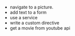 - navigate to a picture.
- add text to a form
- use a service
- write a custom directive
- get a movie from youtube api
